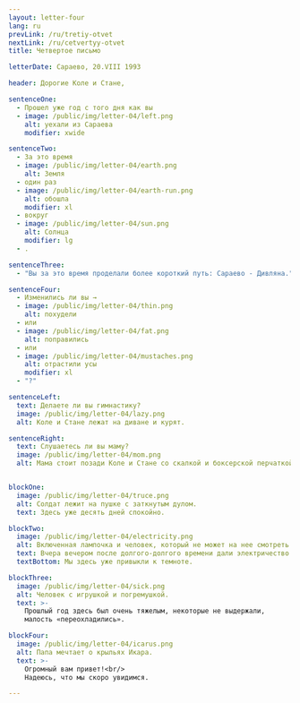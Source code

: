 ```yaml
---
layout: letter-four
lang: ru
prevLink: /ru/tretiy-otvet
nextLink: /ru/cetvertyy-otvet
title: Четвертое письмо

letterDate: Сараево, 20.VIII 1993

header: Дорогие Коле и Стане,

sentenceOne:
  - Прошел уже год с того дня как вы 
  - image: /public/img/letter-04/left.png
    alt: уехали из Сараева
    modifier: xwide

sentenceTwo:
  - За это время
  - image: /public/img/letter-04/earth.png
    alt: Земля
  - один раз
  - image: /public/img/letter-04/earth-run.png
    alt: обошла
    modifier: xl
  - вокруг
  - image: /public/img/letter-04/sun.png
    alt: Солнца
    modifier: lg
  - .

sentenceThree:
  - "Вы за это время проделали более короткий путь: Сараево - Дивляна."

sentenceFour:
  - Изменились ли вы →
  - image: /public/img/letter-04/thin.png
    alt: похудели
  - или
  - image: /public/img/letter-04/fat.png
    alt: поправились
  - или
  - image: /public/img/letter-04/mustaches.png
    alt: отрастили усы
    modifier: xl
  - "?"

sentenceLeft:
  text: Делаете ли вы гимнастику?
  image: /public/img/letter-04/lazy.png
  alt: Коле и Стане лежат на диване и курят.

sentenceRight:
  text: Слушаетесь ли вы маму?
  image: /public/img/letter-04/mom.png
  alt: Мама стоит позади Коле и Стане со скалкой и боксерской перчаткой.


blockOne:
  image: /public/img/letter-04/truce.png
  alt: Солдат лежит на пушке с заткнутым дулом.
  text: Здесь уже десять дней спокойно.

blockTwo:
  image: /public/img/letter-04/electricity.png
  alt: Включенная лампочка и человек, который не может на нее смотреть.
  text: Вчера вечером после долгого-долгого времени дали электричество.
  textBottom: Мы здесь уже привыкли к темноте.

blockThree:
  image: /public/img/letter-04/sick.png
  alt: Человек с игрушкой и погремушкой.
  text: >-
    Прошлый год здесь был очень тяжелым, некоторые не выдержали, 
    малость «переохладились».

blockFour:
  image: /public/img/letter-04/icarus.png
  alt: Папа мечтает о крыльях Икара.
  text: >-
    Огромный вам привет!<br/>
    Надеюсь, что мы скоро увидимся.

---
```

